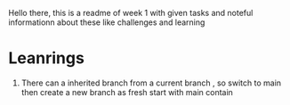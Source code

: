 Hello there, this is a readme of week 1 with given tasks and noteful informationn about these like challenges and learning 

# Leanrings

1. There can a inherited branch from a current branch , so switch to main then create a new branch as fresh start with main contain 
